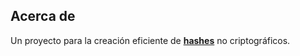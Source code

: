 ## Acerca de

Un proyecto para la creación eficiente de [**hashes**](https://en.wikipedia.org/wiki/Hash_function) no criptográficos.
